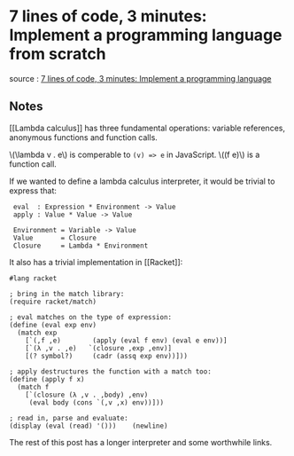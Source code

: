 # 7 lines of code, 3 minutes: Implement a programming language from scratch

source
: [7 lines of code, 3 minutes: Implement a programming language](http://matt.might.net/articles/implementing-a-programming-language/)


## Notes

[[Lambda calculus]] has three fundamental operations: variable references, anonymous functions and function calls.

\\(\lambda v . e\\) is comperable to `(v) => e` in JavaScript. \\((f e)\\) is a function call.

If we wanted to define a lambda calculus interpreter, it would be trivial to express that:

```text
 eval  : Expression * Environment -> Value
 apply : Value * Value -> Value

 Environment = Variable -> Value
 Value       = Closure
 Closure     = Lambda * Environment
```

It also has a trivial implementation in [[Racket]]:

```racket
#lang racket

; bring in the match library:
(require racket/match)

; eval matches on the type of expression:
(define (eval exp env)
  (match exp
    [`(,f ,e)        (apply (eval f env) (eval e env))]
    [`(λ ,v . ,e)   `(closure ,exp ,env)]
    [(? symbol?)     (cadr (assq exp env))]))

; apply destructures the function with a match too:
(define (apply f x)
  (match f
    [`(closure (λ ,v . ,body) ,env)
     (eval body (cons `(,v ,x) env))]))

; read in, parse and evaluate:
(display (eval (read) '()))    (newline)
```

The rest of this post has a longer interpreter and some worthwhile links.
